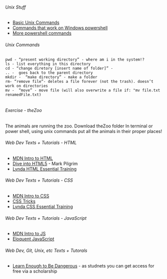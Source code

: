 
###### Unix Stuff
* [Basic Unix Commands](http://mally.stanford.edu/~sr/computing/basic-unix.html)
* [Commands that work on Windows powershell](https://dev.to/heytimapple/linux-commands-that-work-in-powershell-by-default-17gd)
* [More powershell commands](https://mathieubuisson.github.io/powershell-linux-bash/)

###### Unix Commands
```
pwd - “present working directory” - where am i in the system!?
ls - list everything in this directory 
cd - “change diretory [insert name of folder]” - 
.. -  goes back to the parent directory 
mkdir -  “make directory” - make a folder
rm- “remove file”- deletes a file forever (not the trash). doesn’t work on directories
mv -  “move” - move file (will also overwrite a file if: "mv file.txt renamedFile.txt)
      
```
###### Exercise - theZoo
The animals are running the zoo. Download theZoo folder In terminal or power shell, using unix commands put all the animals in their proper places! 

###### Web Dev Texts + Tutorials - HTML
* [MDN Intro to HTML](https://developer.mozilla.org/en-US/docs/Learn/HTML/Introduction_to_HTML)
* [Dive into HTML5](http://diveinto.html5doctor.com/) - Mark Pilgrim
* [Lynda HTML Essential Training](https://www.lynda.com/Web-Development-tutorials/HTML-Essential-Training/170427-2.html)

###### Web Dev Texts + Tutorials - CSS
* [MDN Intro to CSS](https://developer.mozilla.org/en-US/docs/Learn/Getting_started_with_the_web/CSS_basics)
* [CSS Tricks](https://css-tricks.com/)
* [Lynda CSS Essential Training](https://www.lynda.com/CSS-tutorials/CSS-Essential-Training-1/569190-2.html)

###### Web Dev Texts + Tutorials - JavaScript
* [MDN Intro to JS](https://developer.mozilla.org/en-US/docs/Web/JavaScript/Guide/Introduction)
* [Eloquent JavaScript](https://eloquentjavascript.net/)

###### Web Dev, Git, Unix, etc Texts + Tutorals
* [Learn Enough to Be Dangerous](https://www.learnenough.com/courses) - as studnets you can get access for free via a scholarship